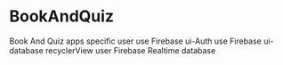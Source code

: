 # BookAndQuiz
Book And Quiz apps specific user
use Firebase ui-Auth
use Firebase ui-database
recyclerView
user Firebase Realtime database
